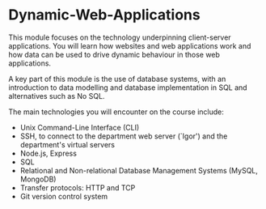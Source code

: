 # Dynamic-Web-Applications

This module focuses on the technology underpinning client-server applications. You will learn how websites and web applications work and how data can be used to drive dynamic behaviour in those web applications.

A key part of this module is the use of database systems, with an introduction to data modelling and database implementation in SQL and alternatives such as No SQL.   


The main technologies you will encounter on the course include:

- Unix Command-Line Interface (CLI)
- SSH, to connect to the department web server (`Igor') and the department's virtual servers
- Node.js, Express
- SQL
- Relational and Non-relational Database Management Systems (MySQL, MongoDB)
- Transfer protocols: HTTP and TCP
- Git version control system 
